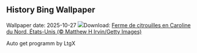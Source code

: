## History Bing Wallpaper
Wallpaper date: 2025-10-27
![](https://www.bing.com/th?id=OHR.PumpkinFarm_FR-CA5403887507_UHD.jpg&w=1000)Download: [Ferme de citrouilles en Caroline du Nord, États-Unis (© Matthew H Irvin/Getty Images)](https://www.bing.com/th?id=OHR.PumpkinFarm_FR-CA5403887507_UHD.jpg)

Auto get programm by LtgX
